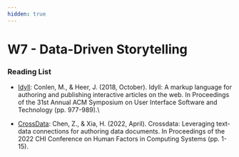 ```yaml
---
hidden: true
---
```


# W7 - Data-Driven Storytelling

### Reading List

* [Idyll](https://idyll-lang.org/docs): Conlen, M., & Heer, J. (2018, October). Idyll: A markup language for authoring and publishing interactive articles on the web. In Proceedings of the 31st Annual ACM Symposium on User Interface Software and Technology (pp. 977-989).\

* [CrossData](https://creativity.ucsd.edu/crossdata): Chen, Z., & Xia, H. (2022, April). Crossdata: Leveraging text-data connections for authoring data documents. In Proceedings of the 2022 CHI Conference on Human Factors in Computing Systems (pp. 1-15).
